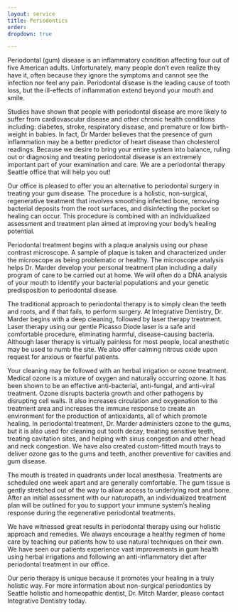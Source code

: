 ```yaml
---
layout: service
title: Periodontics
order:
dropdown: true

---
```


Periodontal (gum) disease is an inflammatory condition affecting four out of five American adults. Unfortunately, many people don’t even realize they have it, often because they ignore the symptoms and cannot see the infection nor feel any pain. Periodontal disease is the leading cause of tooth loss, but the ill-effects of inflammation extend beyond your mouth and smile.

Studies have shown that people with periodontal disease are more likely to suffer from cardiovascular disease and other chronic health conditions including: diabetes, stroke, respiratory disease, and premature or low birth-weight in babies. In fact, Dr Marder believes that the presence of gum inflammation may be a better predictor of heart disease than cholesterol readings. Because we desire to bring your entire system into balance, ruling out or diagnosing and treating periodontal disease is an extremely important part of your examination and care. We are a periodontal therapy Seattle office that will help you out!

Our office is pleased to offer you an alternative to periodontal surgery in treating your gum disease. The procedure is a holistic, non-surgical, regenerative treatment that involves smoothing infected bone, removing bacterial deposits from the root surfaces, and disinfecting the pocket so healing can occur. This procedure is combined with an individualized assessment and treatment plan aimed at improving your body’s healing potential.

Periodontal treatment begins with a plaque analysis using our phase contrast microscope. A sample of plaque is taken and characterized under the microscope as being problematic or healthy. The microscope analysis helps Dr. Marder develop your personal treatment plan including a daily program of care to be carried out at home. We will often do a DNA analysis of your mouth to identify your bacterial populations and your genetic predisposition to periodontal disease.

The traditional approach to periodontal therapy is to simply clean the teeth and roots, and if that fails, to perform surgery. At Integrative Dentistry, Dr. Marder begins with a deep cleaning, followed by laser therapy treatment. Laser therapy using our gentle Picasso Diode laser is a safe and comfortable procedure, eliminating harmful, disease-causing bacteria. Although laser therapy is virtually painless for most people, local anesthetic may be used to numb the site. We also offer calming nitrous oxide upon request for anxious or fearful patients.

Your cleaning may be followed with an herbal irrigation or ozone treatment. Medical ozone is a mixture of oxygen and naturally occurring ozone. It has been shown to be an effective anti-bacterial, anti-fungal, and anti-viral treatment. Ozone disrupts bacteria growth and other pathogens by disrupting cell walls. It also increases circulation and oxygenation to the treatment area and increases the immune response to create an environment for the production of antioxidants, all of which promote healing. In periodontal treatment, Dr. Marder administers ozone to the gums, but it is also used for cleaning out tooth decay, treating sensitive teeth, treating cavitation sites, and helping with sinus congestion and other head and neck congestion. We have also created custom-fitted mouth trays to deliver ozone gas to the gums and teeth, another preventive for cavities and gum disease.

The mouth is treated in quadrants under local anesthesia. Treatments are scheduled one week apart and are generally comfortable. The gum tissue is gently stretched out of the way to allow access to underlying root and bone. After an initial assessment with our naturopath, an individualized treatment plan will be outlined for you to support your immune system’s healing response during the regenerative periodontal treatments.

We have witnessed great results in periodontal therapy using our holistic approach and remedies. We always encourage a healthy regimen of home care by teaching our patients how to use natural techniques on their own. We have seen our patients experience vast improvements in gum health using herbal irrigations and following an anti-inflammatory diet after periodontal treatment in our office.

Our perio therapy is unique because it promotes your healing in a truly holistic way. For more information about non-surgical periodontics by Seattle holistic and homeopathic dentist, Dr. Mitch Marder, please contact Integrative Dentistry today.
